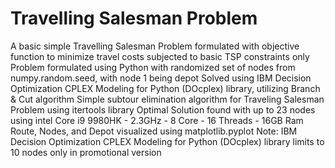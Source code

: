 # Travelling Salesman Problem
A basic simple Travelling Salesman Problem formulated with objective function to minimize travel costs subjected to basic TSP constraints only
Problem formulated using Python with randomized set of nodes from numpy.random.seed, with node 1 being depot
Solved using IBM Decision Optimization CPLEX Modeling for Python (DOcplex) library, utilizing Branch & Cut algorithm
Simple subtour elimination algorithm for Traveling Salesman Problem using itertools library 
Optimal Solution found with up to 23 nodes using intel Core i9 9980HK - 2.3GHz - 8 Core - 16 Threads - 16GB Ram
Route, Nodes, and Depot visualized using matplotlib.pyplot
Note: IBM Decision Optimization CPLEX Modeling for Python (DOcplex) library limits to 10 nodes only in promotional version
